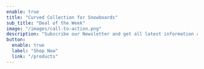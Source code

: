 ```yaml
---
enable: true
title: "Curved Collection for Snowboards"
sub_title: "Deal of the Week"
image: "/images/call-to-action.png"
description: "Subscribe our Newsletter and get all latest information and offers"
button:
  enable: true
  label: "Shop Now"
  link: "/products"
---
```

